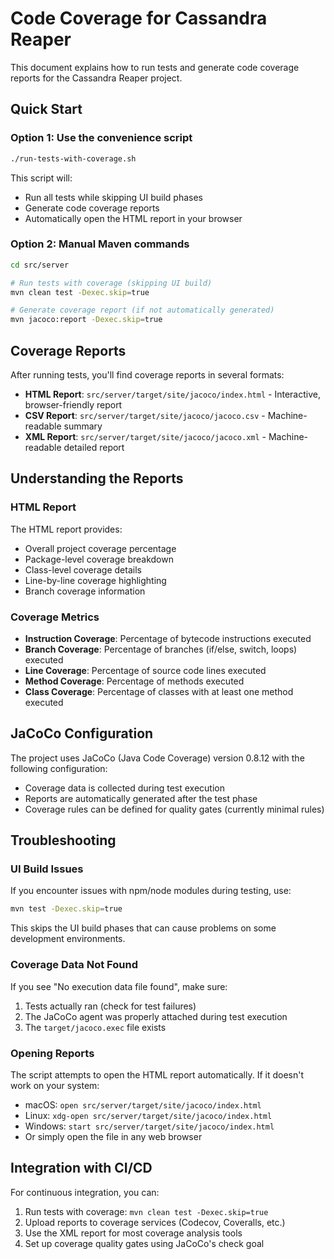 # Code Coverage for Cassandra Reaper

This document explains how to run tests and generate code coverage reports for the Cassandra Reaper project.

## Quick Start

### Option 1: Use the convenience script
```bash
./run-tests-with-coverage.sh
```

This script will:
- Run all tests while skipping UI build phases
- Generate code coverage reports
- Automatically open the HTML report in your browser

### Option 2: Manual Maven commands
```bash
cd src/server

# Run tests with coverage (skipping UI build)
mvn clean test -Dexec.skip=true

# Generate coverage report (if not automatically generated)
mvn jacoco:report -Dexec.skip=true
```

## Coverage Reports

After running tests, you'll find coverage reports in several formats:

- **HTML Report**: `src/server/target/site/jacoco/index.html` - Interactive, browser-friendly report
- **CSV Report**: `src/server/target/site/jacoco/jacoco.csv` - Machine-readable summary
- **XML Report**: `src/server/target/site/jacoco/jacoco.xml` - Machine-readable detailed report

## Understanding the Reports

### HTML Report
The HTML report provides:
- Overall project coverage percentage
- Package-level coverage breakdown  
- Class-level coverage details
- Line-by-line coverage highlighting
- Branch coverage information

### Coverage Metrics
- **Instruction Coverage**: Percentage of bytecode instructions executed
- **Branch Coverage**: Percentage of branches (if/else, switch, loops) executed
- **Line Coverage**: Percentage of source code lines executed
- **Method Coverage**: Percentage of methods executed
- **Class Coverage**: Percentage of classes with at least one method executed

## JaCoCo Configuration

The project uses JaCoCo (Java Code Coverage) version 0.8.12 with the following configuration:

- Coverage data is collected during test execution
- Reports are automatically generated after the test phase
- Coverage rules can be defined for quality gates (currently minimal rules)

## Troubleshooting

### UI Build Issues
If you encounter issues with npm/node modules during testing, use:
```bash
mvn test -Dexec.skip=true
```

This skips the UI build phases that can cause problems on some development environments.

### Coverage Data Not Found
If you see "No execution data file found", make sure:
1. Tests actually ran (check for test failures)
2. The JaCoCo agent was properly attached during test execution
3. The `target/jacoco.exec` file exists

### Opening Reports
The script attempts to open the HTML report automatically. If it doesn't work on your system:
- macOS: `open src/server/target/site/jacoco/index.html`
- Linux: `xdg-open src/server/target/site/jacoco/index.html`  
- Windows: `start src/server/target/site/jacoco/index.html`
- Or simply open the file in any web browser

## Integration with CI/CD

For continuous integration, you can:
1. Run tests with coverage: `mvn clean test -Dexec.skip=true`
2. Upload reports to coverage services (Codecov, Coveralls, etc.)
3. Use the XML report for most coverage analysis tools
4. Set up coverage quality gates using JaCoCo's check goal 